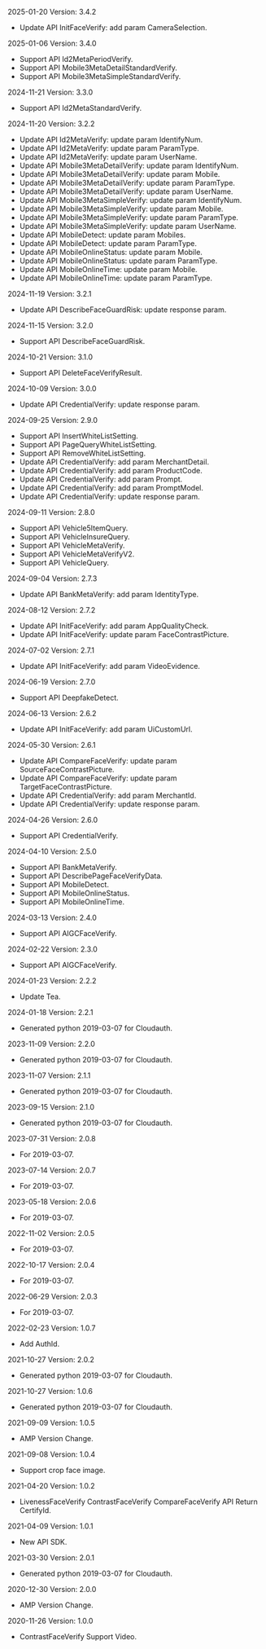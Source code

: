2025-01-20 Version: 3.4.2
- Update API InitFaceVerify: add param CameraSelection.


2025-01-06 Version: 3.4.0
- Support API Id2MetaPeriodVerify.
- Support API Mobile3MetaDetailStandardVerify.
- Support API Mobile3MetaSimpleStandardVerify.


2024-11-21 Version: 3.3.0
- Support API Id2MetaStandardVerify.


2024-11-20 Version: 3.2.2
- Update API Id2MetaVerify: update param IdentifyNum.
- Update API Id2MetaVerify: update param ParamType.
- Update API Id2MetaVerify: update param UserName.
- Update API Mobile3MetaDetailVerify: update param IdentifyNum.
- Update API Mobile3MetaDetailVerify: update param Mobile.
- Update API Mobile3MetaDetailVerify: update param ParamType.
- Update API Mobile3MetaDetailVerify: update param UserName.
- Update API Mobile3MetaSimpleVerify: update param IdentifyNum.
- Update API Mobile3MetaSimpleVerify: update param Mobile.
- Update API Mobile3MetaSimpleVerify: update param ParamType.
- Update API Mobile3MetaSimpleVerify: update param UserName.
- Update API MobileDetect: update param Mobiles.
- Update API MobileDetect: update param ParamType.
- Update API MobileOnlineStatus: update param Mobile.
- Update API MobileOnlineStatus: update param ParamType.
- Update API MobileOnlineTime: update param Mobile.
- Update API MobileOnlineTime: update param ParamType.


2024-11-19 Version: 3.2.1
- Update API DescribeFaceGuardRisk: update response param.


2024-11-15 Version: 3.2.0
- Support API DescribeFaceGuardRisk.


2024-10-21 Version: 3.1.0
- Support API DeleteFaceVerifyResult.


2024-10-09 Version: 3.0.0
- Update API CredentialVerify: update response param.


2024-09-25 Version: 2.9.0
- Support API InsertWhiteListSetting.
- Support API PageQueryWhiteListSetting.
- Support API RemoveWhiteListSetting.
- Update API CredentialVerify: add param MerchantDetail.
- Update API CredentialVerify: add param ProductCode.
- Update API CredentialVerify: add param Prompt.
- Update API CredentialVerify: add param PromptModel.
- Update API CredentialVerify: update response param.


2024-09-11 Version: 2.8.0
- Support API Vehicle5ItemQuery.
- Support API VehicleInsureQuery.
- Support API VehicleMetaVerify.
- Support API VehicleMetaVerifyV2.
- Support API VehicleQuery.


2024-09-04 Version: 2.7.3
- Update API BankMetaVerify: add param IdentityType.


2024-08-12 Version: 2.7.2
- Update API InitFaceVerify: add param AppQualityCheck.
- Update API InitFaceVerify: update param FaceContrastPicture.


2024-07-02 Version: 2.7.1
- Update API InitFaceVerify: add param VideoEvidence.


2024-06-19 Version: 2.7.0
- Support API DeepfakeDetect.


2024-06-13 Version: 2.6.2
- Update API InitFaceVerify: add param UiCustomUrl.


2024-05-30 Version: 2.6.1
- Update API CompareFaceVerify: update param SourceFaceContrastPicture.
- Update API CompareFaceVerify: update param TargetFaceContrastPicture.
- Update API CredentialVerify: add param MerchantId.
- Update API CredentialVerify: update response param.


2024-04-26 Version: 2.6.0
- Support API CredentialVerify.


2024-04-10 Version: 2.5.0
- Support API BankMetaVerify.
- Support API DescribePageFaceVerifyData.
- Support API MobileDetect.
- Support API MobileOnlineStatus.
- Support API MobileOnlineTime.


2024-03-13 Version: 2.4.0
- Support API AIGCFaceVerify.


2024-02-22 Version: 2.3.0
- Support API AIGCFaceVerify.


2024-01-23 Version: 2.2.2
- Update Tea.

2024-01-18 Version: 2.2.1
- Generated python 2019-03-07 for Cloudauth.

2023-11-09 Version: 2.2.0
- Generated python 2019-03-07 for Cloudauth.

2023-11-07 Version: 2.1.1
- Generated python 2019-03-07 for Cloudauth.

2023-09-15 Version: 2.1.0
- Generated python 2019-03-07 for Cloudauth.

2023-07-31 Version: 2.0.8
- For 2019-03-07.

2023-07-14 Version: 2.0.7
- For 2019-03-07.

2023-05-18 Version: 2.0.6
- For 2019-03-07.

2022-11-02 Version: 2.0.5
- For 2019-03-07.

2022-10-17 Version: 2.0.4
- For 2019-03-07.

2022-06-29 Version: 2.0.3
- For 2019-03-07.

2022-02-23 Version: 1.0.7
- Add AuthId.

2021-10-27 Version: 2.0.2
- Generated python 2019-03-07 for Cloudauth.

2021-10-27 Version: 1.0.6
- Generated python 2019-03-07 for Cloudauth.

2021-09-09 Version: 1.0.5
- AMP Version Change.

2021-09-08 Version: 1.0.4
- Support crop face image.

2021-04-20 Version: 1.0.2
- LivenessFaceVerify ContrastFaceVerify CompareFaceVerify API Return CertifyId.

2021-04-09 Version: 1.0.1
- New API SDK.

2021-03-30 Version: 2.0.1
- Generated python 2019-03-07 for Cloudauth.

2020-12-30 Version: 2.0.0
- AMP Version Change.

2020-11-26 Version: 1.0.0
- ContrastFaceVerify Support Video.

